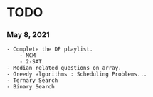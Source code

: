 # TODO
### May 8, 2021
	- Complete the DP playlist.
		- MCM
		- 2-SAT
	- Median related questions on array.
	- Greedy algorithms : Scheduling Problems...
	- Ternary Search
	- Binary Search